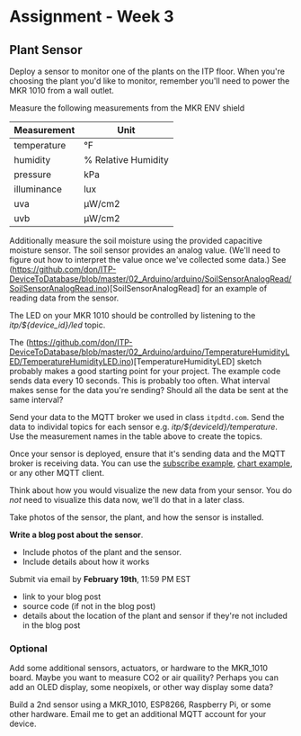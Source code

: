 # Assignment - Week 3

## Plant Sensor

Deploy a sensor to monitor one of the plants on the ITP floor. When you're choosing the plant you'd like to monitor, remember you'll need to power the MKR 1010 from a wall outlet.

Measure the following measurements from the MKR ENV shield

| Measurement   | Unit          |
| ------------- | ------------- |
| temperature   | °F            |
| humidity      | % Relative Humidity  |
| pressure      | kPa           |
| illuminance   | lux           |
| uva           | μW/cm2        |
| uvb           | μW/cm2        |

Additionally measure the soil moisture using the provided capacitive moisture sensor. The soil sensor provides an analog value. (We'll need to figure out how to interpret the value once we've collected some data.) See (https://github.com/don/ITP-DeviceToDatabase/blob/master/02_Arduino/arduino/SoilSensorAnalogRead/SoilSensorAnalogRead.ino)[SoilSensorAnalogRead] for an example of reading data from the sensor.

The LED on your MKR 1010 should be controlled by listening to the *itp/${device_id}/led* topic.

The 
(https://github.com/don/ITP-DeviceToDatabase/blob/master/02_Arduino/arduino/TemperatureHumidityLED/TemperatureHumidityLED.ino)[TemperatureHumidityLED] sketch probably makes a good starting point for your project. The example code sends data every 10 seconds. This is probably too often. What interval makes sense for the data you're sending? Should all the data be sent at the same interval?

Send your data to the MQTT broker we used in class `itpdtd.com`. Send the data to individal topics for each sensor e.g. *itp/${deviceId}/temperature*. Use the measurement names in the table above to create the topics. 

Once your sensor is deployed, ensure that it's sending data and the MQTT broker is receiving data. You can use the [subscribe example](../02_Arduino/www/subscribe/), [chart example](../02_Arduino/www/chart/), or any other MQTT client.

Think about how you would visualize the new data from your sensor. You do *not* need to visualize this data now, we'll do that in a later class.

Take photos of the sensor, the plant, and how the sensor is installed. 

**Write a blog post about the sensor**. 
 * Include photos of the plant and the sensor.
 * Include details about how it works

Submit via email by **February 19th**, 11:59 PM EST
 * link to your blog post
 * source code (if not in the blog post)
 * details about the location of the plant and sensor if they're not included in the blog post

### Optional

Add some additional sensors, actuators, or hardware to the MKR_1010 board. Maybe you want to measure CO2 or air quaility? Perhaps you can add an OLED display, some neopixels, or other way display some data?

Build a 2nd sensor using a MKR_1010, ESP8266, Raspberry Pi, or some other hardware. Email me to get an additional MQTT  account for your device.